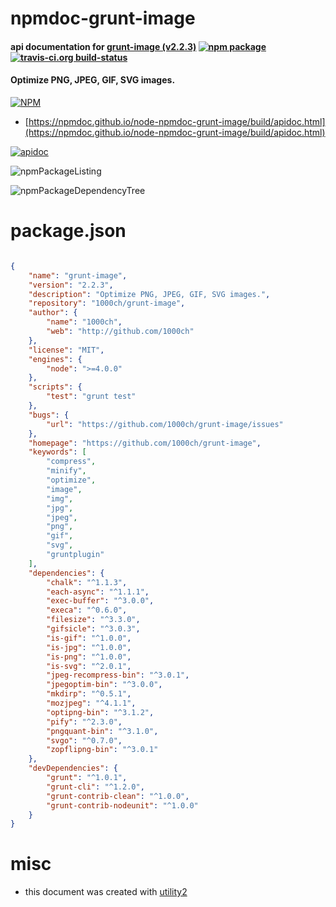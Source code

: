 # npmdoc-grunt-image

#### api documentation for  [grunt-image (v2.2.3)](https://github.com/1000ch/grunt-image)  [![npm package](https://img.shields.io/npm/v/npmdoc-grunt-image.svg?style=flat-square)](https://www.npmjs.org/package/npmdoc-grunt-image) [![travis-ci.org build-status](https://api.travis-ci.org/npmdoc/node-npmdoc-grunt-image.svg)](https://travis-ci.org/npmdoc/node-npmdoc-grunt-image)

#### Optimize PNG, JPEG, GIF, SVG images.

[![NPM](https://nodei.co/npm/grunt-image.png?downloads=true&downloadRank=true&stars=true)](https://www.npmjs.com/package/grunt-image)

- [https://npmdoc.github.io/node-npmdoc-grunt-image/build/apidoc.html](https://npmdoc.github.io/node-npmdoc-grunt-image/build/apidoc.html)

[![apidoc](https://npmdoc.github.io/node-npmdoc-grunt-image/build/screenCapture.buildCi.browser.%252Ftmp%252Fbuild%252Fapidoc.html.png)](https://npmdoc.github.io/node-npmdoc-grunt-image/build/apidoc.html)

![npmPackageListing](https://npmdoc.github.io/node-npmdoc-grunt-image/build/screenCapture.npmPackageListing.svg)

![npmPackageDependencyTree](https://npmdoc.github.io/node-npmdoc-grunt-image/build/screenCapture.npmPackageDependencyTree.svg)



# package.json

```json

{
    "name": "grunt-image",
    "version": "2.2.3",
    "description": "Optimize PNG, JPEG, GIF, SVG images.",
    "repository": "1000ch/grunt-image",
    "author": {
        "name": "1000ch",
        "web": "http://github.com/1000ch"
    },
    "license": "MIT",
    "engines": {
        "node": ">=4.0.0"
    },
    "scripts": {
        "test": "grunt test"
    },
    "bugs": {
        "url": "https://github.com/1000ch/grunt-image/issues"
    },
    "homepage": "https://github.com/1000ch/grunt-image",
    "keywords": [
        "compress",
        "minify",
        "optimize",
        "image",
        "img",
        "jpg",
        "jpeg",
        "png",
        "gif",
        "svg",
        "gruntplugin"
    ],
    "dependencies": {
        "chalk": "^1.1.3",
        "each-async": "^1.1.1",
        "exec-buffer": "^3.0.0",
        "execa": "^0.6.0",
        "filesize": "^3.3.0",
        "gifsicle": "^3.0.3",
        "is-gif": "^1.0.0",
        "is-jpg": "^1.0.0",
        "is-png": "^1.0.0",
        "is-svg": "^2.0.1",
        "jpeg-recompress-bin": "^3.0.1",
        "jpegoptim-bin": "^3.0.0",
        "mkdirp": "^0.5.1",
        "mozjpeg": "^4.1.1",
        "optipng-bin": "^3.1.2",
        "pify": "^2.3.0",
        "pngquant-bin": "^3.1.0",
        "svgo": "^0.7.0",
        "zopflipng-bin": "^3.0.1"
    },
    "devDependencies": {
        "grunt": "^1.0.1",
        "grunt-cli": "^1.2.0",
        "grunt-contrib-clean": "^1.0.0",
        "grunt-contrib-nodeunit": "^1.0.0"
    }
}
```



# misc
- this document was created with [utility2](https://github.com/kaizhu256/node-utility2)
